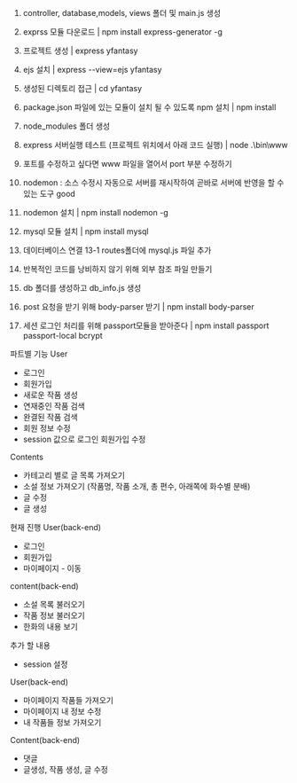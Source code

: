 1. controller, database,models, views 폴더 및 main.js 생성
2. exprss 모듈 다운로드 
| npm install express-generator -g
3. 프로젝트 생성
| express yfantasy
4. ejs 설치 
| express --view=ejs yfantasy
5. 생성된 디렉토리 접근 
| cd yfantasy
6. package.json 파일에 있는 모듈이 설치 될 수 있도록 npm 설치
| npm install
7. node_modules 폴더 생성
8. express 서버실행 테스트 (프로젝트 위치에서 아래 코드 실행)
| node .\bin\www
9. 포트를 수정하고 싶다면 www 파일을 열어서 port 부분 수정하기 
10. nodemon : 소스 수정시 자동으로 서버를 재시작하여 곧바로 서버에 반영을 할 수 있는 도구 good
11. nodemon 설치
| npm install nodemon -g
12. mysql 모듈 설치
| npm install mysql
13. 데이터베이스 연결
13-1 routes폴더에 mysql.js 파일 추가
14. 반복적인 코드를 낭비하지 않기 위해 외부 참조 파일 만들기
15. db 폴더를 생성하고 db_info.js 생성
16. post 요청을 받기 위해 body-parser 받기
| npm install body-parser

17. 세션 로그인 처리를 위해 passport모듈을 받아준다
| npm install passport passport-local  bcrypt



파트별 기능
User 
- 로그인
- 회원가입
- 새로운 작품 생성
- 연재중인 작품 검색
- 완결된 작품 검색
- 회원 정보 수정
- session 값으로 로그인 회원가입 수정

Contents
- 카테고리 별로 글 목록 가져오기
- 소설 정보 가져오기 (작품명, 작품 소개, 총 편수, 아래쪽에 화수별  분배)
- 글 수정
- 글 생성


현재 진행
User(back-end)
- 로그인
- 회원가입
- 마이페이지 - 이동

content(back-end)
- 소설 목록 불러오기
- 작품 정보 불러오기
- 한화의 내용 보기

추가 할 내용
- session 설정

User(back-end)
- 마이페이지 작품들 가져오기
- 마이페이지 내 정보 수정
- 내 작품들 정보 가져오기

Content(back-end)
- 댓글
- 글생성, 작품 생성, 글 수정
